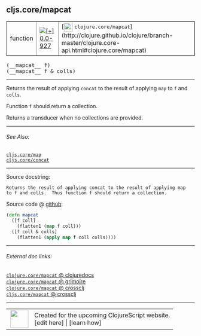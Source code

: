 ## cljs.core/mapcat



 <table border="1">
<tr>
<td>function</td>
<td><a href="https://github.com/cljsinfo/cljs-api-docs/tree/0.0-927"><img valign="middle" alt="[+] 0.0-927" title="Added in 0.0-927" src="https://img.shields.io/badge/+-0.0--927-lightgrey.svg"></a> </td>
<td>
[<img height="24px" valign="middle" src="http://i.imgur.com/1GjPKvB.png"> <samp>clojure.core/mapcat</samp>](http://clojure.github.io/clojure/branch-master/clojure.core-api.html#clojure.core/mapcat)
</td>
</tr>
</table>


 <samp>
(__mapcat__ f)<br>
</samp>
 <samp>
(__mapcat__ f & colls)<br>
</samp>

---

Returns the result of applying `concat` to the result of applying `map` to `f`
and `colls`.

Function `f` should return a collection.

Returns a transducer when no collections are provided.



---


###### See Also:

[`cljs.core/map`](../cljs.core/map.md)<br>
[`cljs.core/concat`](../cljs.core/concat.md)<br>

---


Source docstring:

```
Returns the result of applying concat to the result of applying map
to f and colls.  Thus function f should return a collection.
```


Source code @ [github](https://github.com/clojure/clojurescript/blob/r1236/src/cljs/cljs/core.cljs#L2199-L2205):

```clj
(defn mapcat
  ([f coll]
    (flatten1 (map f coll)))
  ([f coll & colls]
    (flatten1 (apply map f coll colls))))
```

<!--
Repo - tag - source tree - lines:

 <pre>
clojurescript @ r1236
└── src
    └── cljs
        └── cljs
            └── <ins>[core.cljs:2199-2205](https://github.com/clojure/clojurescript/blob/r1236/src/cljs/cljs/core.cljs#L2199-L2205)</ins>
</pre>

-->

---



###### External doc links:

[`clojure.core/mapcat` @ clojuredocs](http://clojuredocs.org/clojure.core/mapcat)<br>
[`clojure.core/mapcat` @ grimoire](http://conj.io/store/v1/org.clojure/clojure/1.7.0-beta3/clj/clojure.core/mapcat/)<br>
[`clojure.core/mapcat` @ crossclj](http://crossclj.info/fun/clojure.core/mapcat.html)<br>
[`cljs.core/mapcat` @ crossclj](http://crossclj.info/fun/cljs.core.cljs/mapcat.html)<br>

---

 <table>
<tr><td>
<img valign="middle" align="right" width="48px" src="http://i.imgur.com/Hi20huC.png">
</td><td>
Created for the upcoming ClojureScript website.<br>
[edit here] | [learn how]
</td></tr></table>

[edit here]:https://github.com/cljsinfo/cljs-api-docs/blob/master/cljsdoc/cljs.core/mapcat.cljsdoc
[learn how]:https://github.com/cljsinfo/cljs-api-docs/wiki/cljsdoc-files

<!--

This information was too distracting to show to readers, but I'll leave it
commented here since it is helpful to:

- pretty-print the data used to generate this document
- and show how to retrieve that data



The API data for this symbol:

```clj
{:description "Returns the result of applying `concat` to the result of applying `map` to `f`\nand `colls`.\n\nFunction `f` should return a collection.\n\nReturns a transducer when no collections are provided.",
 :ns "cljs.core",
 :name "mapcat",
 :signature ["[f]" "[f & colls]"],
 :history [["+" "0.0-927"]],
 :type "function",
 :related ["cljs.core/map" "cljs.core/concat"],
 :full-name-encode "cljs.core/mapcat",
 :source {:code "(defn mapcat\n  ([f coll]\n    (flatten1 (map f coll)))\n  ([f coll & colls]\n    (flatten1 (apply map f coll colls))))",
          :title "Source code",
          :repo "clojurescript",
          :tag "r1236",
          :filename "src/cljs/cljs/core.cljs",
          :lines [2199 2205]},
 :full-name "cljs.core/mapcat",
 :clj-symbol "clojure.core/mapcat",
 :docstring "Returns the result of applying concat to the result of applying map\nto f and colls.  Thus function f should return a collection."}

```

Retrieve the API data for this symbol:

```clj
;; from Clojure REPL
(require '[clojure.edn :as edn])
(-> (slurp "https://raw.githubusercontent.com/cljsinfo/cljs-api-docs/catalog/cljs-api.edn")
    (edn/read-string)
    (get-in [:symbols "cljs.core/mapcat"]))
```

-->
